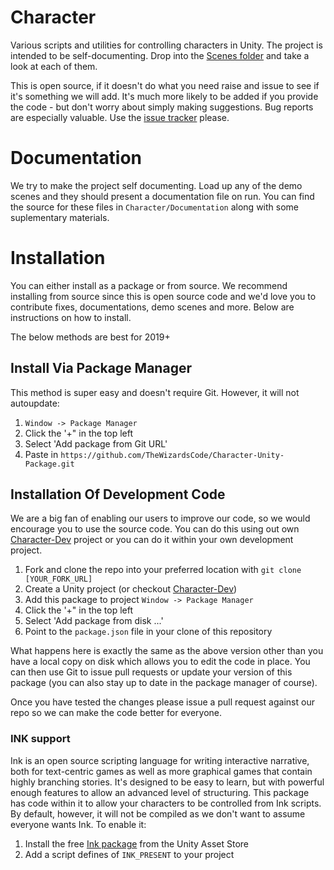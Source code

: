 # Character
Various scripts and utilities for controlling characters in Unity. The project is intended to be self-documenting. Drop into the [Scenes folder](https://github.com/TheWizardsCode/Character/tree/master/Assets/WizardsCode/Character/Scenes) and take a look at each of them.

This is open source, if it doesn't do what you need raise and issue to see if it's something we will add. It's much more likely to be added if you provide the code - but don't worry about simply making suggestions. Bug reports are especially valuable. Use the [issue tracker](https://github.com/TheWizardsCode/Character/issues) please.

# Documentation

We try to make the project self documenting. Load up any of the demo scenes and they should present a documentation file on run. You can find the source for these files in `Character/Documentation` along with some suplementary materials.

# Installation

You can either install as a package or from source. We recommend installing from source since this is open source code and we'd love you to contribute fixes, documentations, demo scenes and more. Below are instructions on how to install.

The below methods are best for 2019+

## Install Via Package Manager

This method is super easy and doesn't require Git. However, it will not autoupdate:

  1. `Window -> Package Manager`
  2. Click the '+" in the top left
  3. Select 'Add package from Git URL'
  4. Paste in `https://github.com/TheWizardsCode/Character-Unity-Package.git`
  
## Installation Of Development Code

We are a big fan of enabling our users to improve our code, so we would encourage you to use the source code. You can do this using out own [Character-Dev](https://github.com/TheWizardsCode/Character-Dev) project or you can do it within your own development project.

  1. Fork and clone the repo into your preferred location with `git clone [YOUR_FORK_URL]`
  2. Create a Unity project (or checkout [Character-Dev](https://github.com/TheWizardsCode/Character-Dev))
  3. Add this package to project `Window -> Package Manager`
  5. Click the '+" in the top left
  6. Select 'Add package from disk ...'
  7. Point to the `package.json` file in your clone of this repository

What happens here is exactly the same as the above version other than you have a local copy on disk which allows you to edit the code in place. You can then use Git to issue pull requests or update your version of this package (you can also stay up to date in the package manager of course).

Once you have tested the changes please issue a pull request against our repo so we can make the code better for everyone.

### INK support

Ink is an open source scripting language for writing interactive narrative, both for text-centric games as well as more graphical games that contain highly branching stories. It's designed to be easy to learn, but with powerful enough features to allow an advanced level of structuring. This package has code within it to allow your characters to be controlled from Ink scripts. By default, however, it will not be compiled as we don't want to assume everyone wants Ink. To enable it:

  1. Install the free [Ink package](https://bit.ly/InkNarrative) from the Unity Asset Store
  2. Add a script defines of `INK_PRESENT` to your project




